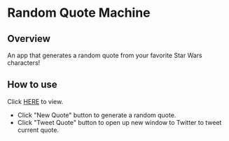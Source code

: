 # Random Quote Machine

## Overview
An app that generates a random quote from your favorite Star Wars characters!

## How to use
Click <a href="https://envincebal.github.io/random-quote/">HERE</a> to view.

* Click "New Quote" button to generate a random quote.
* Click "Tweet Quote" button to open up new window to Twitter to tweet current quote. 
